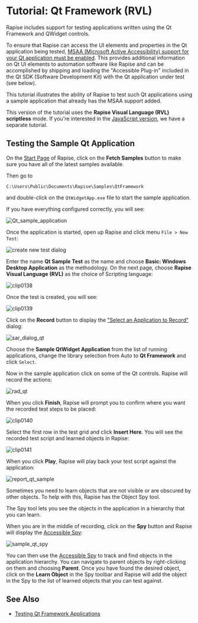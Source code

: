 # Tutorial: Qt Framework (RVL)

Rapise includes support for testing applications written using the Qt Framework and QWidget controls.

To ensure that Rapise can access the UI elements and properties in the Qt application being tested, [MSAA (Microsoft Active Accessibility) support for your Qt application must be enabled](qt_framework_testing.md). This provides additional information on Qt UI elements to automation software like Rapise and can be accomplished by shipping and loading the "Accessible Plug-in" included in the Qt SDK (Software Development Kit) with the Qt application under test (see below).

This tutorial illustrates the ability of Rapise to test such Qt applications using a sample application that already has the MSAA support added.

This version of the tutorial uses the **Rapise Visual Language (RVL) scriptless** mode. If you're interested in the [JavaScript version](tutorial_qt_using_javascript.md), we have a separate tutorial.

## Testing the Sample Qt Application

On the [Start Page](start_page.md) of Rapise, click on the **Fetch Samples** button to make sure you have all of the latest samples available.

Then go to
    
    C:\Users\Public\Documents\Rapise\Samples\QtFramework
    
and double-click on the `QtWidgetApp.exe` file to start the sample application.

If you have everything configured correctly, you will see:

![Qt_sample_application](./img/tutorial_qt_framework1.png)

Once the application is started, open up Rapise and click menu `File > New Test`:

![create new test dialog](./img/tutorial_qt_framework2.png)

Enter the name **Qt Sample Test** as the name and choose **Basic: Windows Desktop Application** as the methodology. On the next page, choose **Rapise Visual Language (RVL)** as the choice of Scripting language:

![clip0138](./img/scripting_language_rvl.png)

Once the test is created, you will see:

![clip0139](./img/tutorial_qt_framework4.png)

Click on the **Record** button to display the ["Select an Application to Record"](select_an_application_to_record_dialog.md) dialog:

![sar_dialog_qt](./img/tutorial_qt_framework5.png)

Choose the **Sample QtWidget Application** from the list of running applications, change the library selection from Auto to **Qt Framework** and click `Select`.

Now in the sample application click on some of the Qt controls. Rapise will record the actions:

![rad_qt](./img/tutorial_qt_framework6.png)

When you click **Finish**, Rapise will prompt you to confirm where you want the recorded test steps to be placed:

![clip0140](./img/tutorial_qt_framework7.png)

Select the first row in the test grid and click **Insert Here**. You will see the recorded test script and learned objects in Rapise:

![clip0141](./img/tutorial_qt_framework8.png)

When you click **Play**, Rapise will play back your test script against the application:

![report_qt_sample](./img/tutorial_qt_framework9.png)

Sometimes you need to learn objects that are not visible or are obscured by other objects. To help with this, Rapise has the Object Spy tool.

The Spy tool lets you see the objects in the application in a hierarchy that you can learn.

When you are in the middle of recording, click on the **Spy** button and Rapise will display the [Accessible Spy](object_spy_accessible.md):

![sample_qt_spy](./img/tutorial_qt_framework10.png)

You can then use the [Accessible Spy](object_spy_accessible.md) to track and find objects in the application hierarchy. You can navigate to parent objects by right-clicking on them and choosing **Parent**. Once you have found the desired object, click on the **Learn Object** in the Spy toolbar and Rapise will add the object in the Spy to the list of learned objects that you can test against.

## See Also

- [Testing Qt Framework Applications](qt_framework_testing.md)
